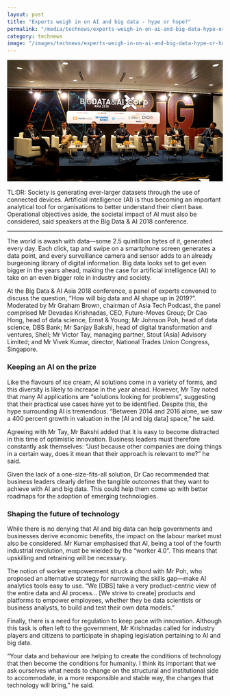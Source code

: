 ```yaml
---
layout: post
title: "Experts weigh in on AI and big data - hype or hope?"
permalink: "/media/technews/experts-weigh-in-on-ai-and-big-data-hype-or-hope"
category: technews
image: "/images/technews/experts-weigh-in-on-ai-and-big-data-hype-or-hope.png"
---
```

     
![Experts weigh in on AI and big data - hype or hope](/images/technews/experts-weigh-in-on-ai-and-big-data-hype-or-hope.png)

TL:DR: Society is generating ever-larger datasets through the use of connected devices. Artificial intelligence (AI) is thus becoming an important analytical tool for organisations to better understand their client base. Operational objectives aside, the societal impact of AI must also be considered, said speakers at the Big Data & AI 2018 conference.

---

The world is awash with data—some 2.5 quintillion bytes of it, generated every day. Each click, tap and swipe on a smartphone screen generates a data point, and every surveillance camera and sensor adds to an already burgeoning library of digital information. Big data looks set to get even bigger in the years ahead, making the case for artificial intelligence (AI) to take on an even bigger role in industry and society. 

At the Big Data & AI Asia 2018 conference, a panel of experts convened to discuss the question, “How will big data and AI shape up in 2019?”. Moderated by Mr Graham Brown, chairman of Asia Tech Podcast, the panel comprised Mr Devadas Krishnadas, CEO, Future-Moves Group; Dr Cao Hong, head of data science, Ernst & Young; Mr Johnson Poh, head of data science, DBS Bank; Mr Sanjay Bakshi, head of digital transformation and ventures, Shell; Mr Victor Tay, managing partner, Stout (Asia) Advisory Limited; and Mr Vivek Kumar, director, National Trades Union Congress, Singapore.

### **Keeping an AI on the prize**

Like the flavours of ice cream, AI solutions come in a variety of forms, and this diversity is likely to increase in the year ahead. However, Mr Tay noted that many AI applications are “solutions looking for problems”, suggesting that their practical use cases have yet to be identified. Despite this, the hype surrounding AI is tremendous. “Between 2014 and 2016 alone, we saw a 400 percent growth in valuation in the [AI and big data] space,” he said. 

Agreeing with Mr Tay, Mr Bakshi added that it is easy to become distracted in this time of optimistic innovation. Business leaders must therefore constantly ask themselves: “Just because other companies are doing things in a certain way, does it mean that their approach is relevant to me?” he said.

Given the lack of a one-size-fits-all solution, Dr Cao recommended that business leaders clearly define the tangible outcomes that they want to achieve with AI and big data. This could help them come up with better roadmaps for the adoption of emerging technologies.

### **Shaping the future of technology**

While there is no denying that AI and big data can help governments and businesses derive economic benefits, the impact on the labour market must also be considered. Mr Kumar emphasised that AI, being a tool of the fourth industrial revolution, must be wielded by the “worker 4.0”. This means that upskilling and retraining will be necessary. 

The notion of worker empowerment struck a chord with Mr Poh, who proposed an alternative strategy for narrowing the skills gap—make AI analytics tools easy to use. “We [DBS] take a very product-centric view of the entire data and AI process… [We strive to create] products and platforms to empower employees, whether they be data scientists or business analysts, to build and test their own data models.”

Finally, there is a need for regulation to keep pace with innovation. Although this task is often left to the government, Mr Krishnadas called for industry players and citizens to participate in shaping legislation pertaining to AI and big data. 

“Your data and behaviour are helping to create the conditions of technology that then become the conditions for humanity. I think its important that we ask ourselves what needs to change on the structural and institutional side to accommodate, in a more responsible and stable way, the changes that technology will bring,” he said.
